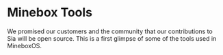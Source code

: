 # Minebox Tools

We promised our customers and the community that our contributions to Sia will be open source. This is a first glimpse of some of the tools used in MineboxOS.

